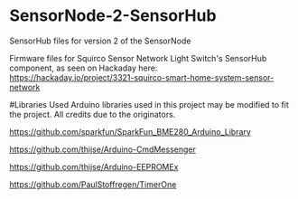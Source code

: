 # SensorNode-2-SensorHub
SensorHub files for version 2 of the SensorNode

Firmware files for Squirco Sensor Network Light Switch's SensorHub component, as seen on Hackaday here:  
https://hackaday.io/project/3321-squirco-smart-home-system-sensor-network

#Libraries Used
Arduino libraries used in this project may be modified to fit the project. All credits due to the originators.

https://github.com/sparkfun/SparkFun_BME280_Arduino_Library

https://github.com/thijse/Arduino-CmdMessenger

https://github.com/thijse/Arduino-EEPROMEx

https://github.com/PaulStoffregen/TimerOne
